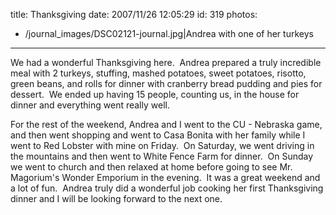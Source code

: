 title: Thanksgiving
date: 2007/11/26 12:05:29
id: 319
photos:
- /journal_images/DSC02121-journal.jpg|Andrea with one of her turkeys
---
We had a wonderful Thanksgiving here.  Andrea prepared a truly incredible meal with 2 turkeys, stuffing, mashed potatoes, sweet potatoes, risotto, green beans, and rolls for dinner with cranberry bread pudding and pies for dessert.  We ended up having 15 people, counting us, in the house for dinner and everything went really well.

For the rest of the weekend, Andrea and I went to the CU - Nebraska game, and then went shopping and went to Casa Bonita with her family while I went to Red Lobster with mine on Friday.  On Saturday, we went driving in the mountains and then went to White Fence Farm for dinner.  On Sunday we went to church and then relaxed at home before going to see Mr. Magorium's Wonder Emporium in the evening.  It was a great weekend and a lot of fun.  Andrea truly did a wonderful job cooking her first Thanksgiving dinner and I will be looking forward to the next one.